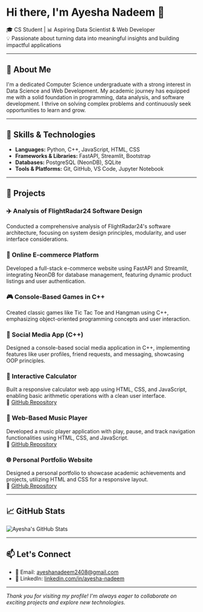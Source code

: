 # Hi there, I'm Ayesha Nadeem 👋

🎓 CS Student | 📊 Aspiring Data Scientist & Web Developer  
💡 Passionate about turning data into meaningful insights and building impactful applications

---

## 🧠 About Me

I'm a dedicated Computer Science undergraduate with a strong interest in Data Science and Web Development. My academic journey has equipped me with a solid foundation in programming, data analysis, and software development. I thrive on solving complex problems and continuously seek opportunities to learn and grow.

---

## 🔧 Skills & Technologies

- **Languages:** Python, C++, JavaScript, HTML, CSS
- **Frameworks & Libraries:** FastAPI, Streamlit, Bootstrap
- **Databases:** PostgreSQL (NeonDB), SQLite
- **Tools & Platforms:** Git, GitHub, VS Code, Jupyter Notebook

---

## 🚀 Projects

### ✈️ Analysis of FlightRadar24 Software Design
Conducted a comprehensive analysis of FlightRadar24's software architecture, focusing on system design principles, modularity, and user interface considerations.

### 🛒 Online E-commerce Platform
Developed a full-stack e-commerce website using FastAPI and Streamlit, integrating NeonDB for database management, featuring dynamic product listings and user authentication.

### 🎮 Console-Based Games in C++
Created classic games like Tic Tac Toe and Hangman using C++, emphasizing object-oriented programming concepts and user interaction.

### 📱 Social Media App (C++)
Designed a console-based social media application in C++, implementing features like user profiles, friend requests, and messaging, showcasing OOP principles.

### 🧮 Interactive Calculator
Built a responsive calculator web app using HTML, CSS, and JavaScript, enabling basic arithmetic operations with a clean user interface.  
🔗 [GitHub Repository](https://github.com/Ayesha-Nadeem27/Calculator)

### 🎵 Web-Based Music Player
Developed a music player application with play, pause, and track navigation functionalities using HTML, CSS, and JavaScript.  
🔗 [GitHub Repository](https://github.com/Ayesha-Nadeem27/Music-Player)

### 🌐 Personal Portfolio Website
Designed a personal portfolio to showcase academic achievements and projects, utilizing HTML and CSS for a responsive layout.  
🔗 [GitHub Repository](https://github.com/Ayesha-Nadeem27/Basic-Portfolio)

---

## 📈 GitHub Stats

![Ayesha's GitHub Stats](https://github-readme-stats.vercel.app/api?username=Ayesha-Nadeem27&show_icons=true&theme=radical)

---

## 📫 Let's Connect

- 📧 Email: [ayeshanadeem2408@gmail.com](mailto:ayeshanadeem2408@gmail.com)
- 💼 LinkedIn: [linkedin.com/in/ayesha-nadeem](https://www.linkedin.com/in/ayesha-nadeem-khan-604bb2366/)

---

*Thank you for visiting my profile! I'm always eager to collaborate on exciting projects and explore new technologies.*
